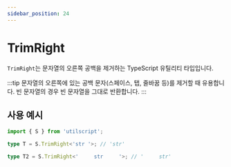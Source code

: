 ```yaml
---
sidebar_position: 24
---
```


# TrimRight

`TrimRight`는 문자열의 오른쪽 공백을 제거하는 TypeScript 유틸리티 타입입니다.

:::tip
문자열의 오른쪽에 있는 공백 문자(스페이스, 탭, 줄바꿈 등)를 제거할 때 유용합니다. 빈 문자열의 경우 빈 문자열을 그대로 반환합니다.
:::

## 사용 예시

```ts
import { S } from 'utilscript';

type T = S.TrimRight<'str '>; // 'str'

type T2 = S.TrimRight<'     str     '>; // '     str'
```
